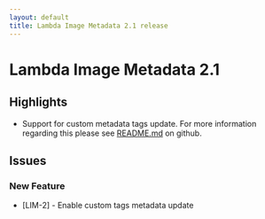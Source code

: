 ```yaml
---
layout: default
title: Lambda Image Metadata 2.1 release
---
```

<div class="jumbotron">
    <h1>Lambda Image Metadata 2.1</h1>    
    <h2>Highlights</h2>
    <ul>
        <li>Support for custom metadata tags update. For more information regarding this
        please see <a href="https://github.com/Infomaker/imageMetadataService/blob/master/README.md">README.md</a> on github.</li>
    </ul>        
</div>

## Issues  

### New Feature
* [LIM-2] - Enable custom tags metadata update